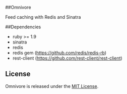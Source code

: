 ##Omnivore

Feed caching with Redis and Sinatra

##Dependencies

* ruby >= 1.9
* sinatra
* redis
* redis gem (https://github.com/redis/redis-rb)
* rest-client (https://github.com/rest-client/rest-client)

## License

Omnivore is released under the [MIT License](http://www.opensource.org/licenses/MIT).